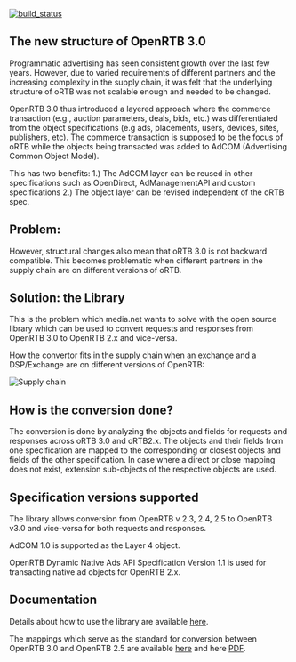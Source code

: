 [![build_status](https://travis-ci.org/InteractiveAdvertisingBureau/openrtb3-converter.svg?branch=master)](https://travis-ci.org/media-net/openrtb3-converter)

## The new structure of OpenRTB 3.0

Programmatic advertising has seen consistent growth over the last few years. However, due to varied requirements of different partners and the increasing complexity in the supply chain, it was felt that the underlying structure of oRTB was not scalable enough and needed to be changed.

OpenRTB 3.0 thus introduced a layered approach where the commerce transaction (e.g., auction parameters, deals, bids, etc.) was differentiated from the object specifications (e.g ads, placements, users, devices, sites, publishers, etc). The commerce transaction is supposed to be the focus of oRTB while the objects being transacted was added to AdCOM (Advertising Common Object Model).

This has two benefits:
1.) The AdCOM layer can be reused in other specifications such as OpenDirect, AdManagementAPI and custom specifications 
2.) The object layer can be revised independent of the oRTB spec.


## Problem:

However, structural changes also mean that oRTB 3.0 is not backward compatible. This becomes problematic when different partners in the supply chain are on different versions of oRTB.

## Solution: the Library

This is the problem which media.net wants to solve with the open source library which can be used to convert requests and responses from OpenRTB 3.0 to OpenRTB 2.x and vice-versa.

How the convertor fits in the supply chain when an exchange and a DSP/Exchange are on different versions of OpenRTB:

![Supply chain](https://github.com/media-net/openrtb3-converter/blob/master/convert.png)


## How is the conversion done?

The conversion is done by analyzing the objects and fields for requests and responses across oRTB 3.0 and oRTB2.x. The objects and their fields from one specification are mapped to the corresponding or closest objects and fields of the other specification. In case where a direct or close mapping does not exist, extension sub-objects of the respective objects are used.

## Specification versions supported

The library allows conversion from OpenRTB v 2.3, 2.4, 2.5 to OpenRTB v3.0 and vice-versa for both requests and responses.

AdCOM 1.0 is supported as the Layer 4 object.

OpenRTB Dynamic Native Ads API Specification Version 1.1  is used for transacting native ad objects for OpenRTB 2.x.

## Documentation	

 Details about how to use the library are available [here](https://github.com/media-net/openrtb3-converter/wiki).	

 The mappings which serve as the standard for conversion between OpenRTB 3.0 and OpenRTB 2.5 are available [here](MAPPINGS.md) and here [PDF](https://github.com/media-net/openrtb3-converter/raw/master/openrtb-3-converter-mappings.pdf).
